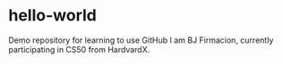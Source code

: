 # hello-world
Demo repository for learning to use GitHub
I am BJ Firmacion, currently participating in CS50 from HardvardX.
